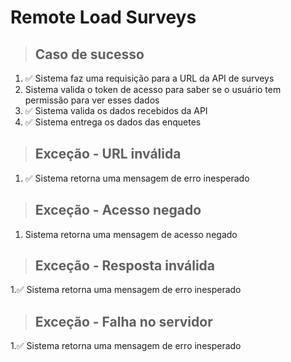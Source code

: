 # Remote Load Surveys

> ## Caso de sucesso
1. ✅ Sistema faz uma requisição para a URL da API de surveys
2. Sistema valida o token de acesso para saber se o usuário tem permissão para ver esses dados
3. ✅ Sistema valida os dados recebidos da API
4. ✅ Sistema entrega os dados das enquetes

> ## Exceção - URL inválida
1. ✅ Sistema retorna uma mensagem de erro inesperado

> ## Exceção - Acesso negado
1. Sistema retorna uma mensagem de acesso negado

> ## Exceção - Resposta inválida
1.✅ Sistema retorna uma mensagem de erro inesperado

> ## Exceção - Falha no servidor
1.✅ Sistema retorna uma mensagem de erro inesperado